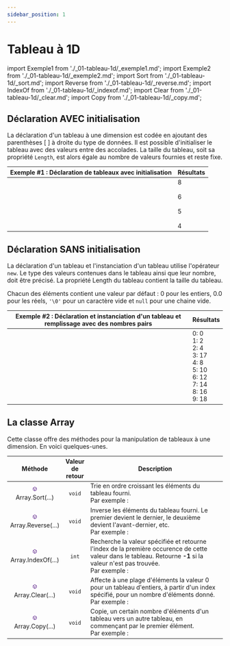 ```yaml
---
sidebar_position: 1
---
```


# Tableau à 1D

import Exemple1 from './_01-tableau-1d/_exemple1.md';
import Exemple2 from './_01-tableau-1d/_exemple2.md';
import Sort from './_01-tableau-1d/_sort.md';
import Reverse from './_01-tableau-1d/_reverse.md';
import IndexOf from './_01-tableau-1d/_indexof.md';
import Clear from './_01-tableau-1d/_clear.md';
import Copy from './_01-tableau-1d/_copy.md';

## Déclaration AVEC initialisation

La déclaration d'un tableau à une dimension est codée en ajoutant des parenthèses [ ] à droite du type de données. Il est possible d'initialiser le tableau avec des valeurs entre des accolades. La taille du tableau, soit sa propriété `Length`, est alors égale au nombre de valeurs fournies et reste fixe.

| Exemple #1 : Déclaration de tableaux avec initialisation | Résultats |
| -------------------------------------------------------- | --------- |
| <Exemple1/> | 8 <br/> <br/> 6 <br/> <br/> 5 <br/> <br/> 4 |

## Déclaration SANS initialisation

La déclaration d'un tableau et l'instanciation d'un tableau utilise l'opérateur `new`. Le type des valeurs contenues dans le tableau ainsi que leur nombre, doit être précisé. La propriété Length du tableau contient la taille du tableau.

Chacun des éléments contient une valeur par défaut : 0 pour les entiers, 0.0 pour les réels, `'\0'` pour un caractère vide et `null` pour une chaine vide.

| Exemple #2 : Déclaration et instanciation d'un tableau et remplissage avec des nombres pairs | Résultats |
| -------------------------------------------------------------------------------------------- | --------- |
| <Exemple2/> | 0: 0 <br/> 1: 2 <br/> 2: 4 <br/> 3: 17 <br/> 4: 8 <br/> 5: 10 <br/> 6: 12 <br/> 7: 14 <br/> 8: 16 <br/> 9: 18 |

## La classe Array

Cette classe offre des méthodes pour la manipulation de tableaux à une dimension. En voici quelques-unes.

| Méthode | Valeur <br/> de <br/> retour | Description |
| :-----: | :--------------------------: | ----------- |
| ![méthode](../../_00-shared/_methode.png) <br/> Array.Sort(...) | `void` | Trie en ordre croissant les éléments du tableau fourni. <br/> Par exemple : <Sort/> |
| ![méthode](../../_00-shared/_methode.png) <br/> Array.Reverse(...) | `void` | Inverse les éléments du tableau fourni. Le premier devient le dernier, le deuxième devient l'avant-dernier, etc. <br/> Par exemple : <Reverse/> |
| ![méthode](../../_00-shared/_methode.png) <br/> Array.IndexOf(...) | `int` | Recherche la valeur spécifiée et retourne l'index de la première occurence de cette valeur dans le tableau. Retourne **-1** si la valeur n'est pas trouvée. <br/> Par exemple : <IndexOf/> |
| ![méthode](../../_00-shared/_methode.png) <br/> Array.Clear(...) | `void` | Affecte à une plage d'éléments la valeur 0 pour un tableau d'entiers, à partir d'un index spécifié, pour un nombre d'éléments donné. <br/> Par exemple : <Clear/> |
| ![méthode](../../_00-shared/_methode.png) <br/> Array.Copy(...) | `void` | Copie, un certain nombre d'éléments d'un tableau vers un autre tableau, en commençant par le premier élément. <br/> Par exemple : <Copy/> |
